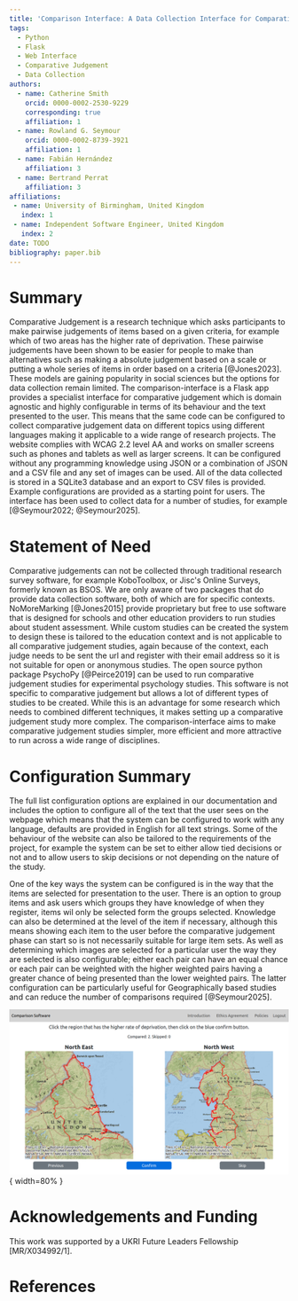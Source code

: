 ```yaml
---
title: 'Comparison Interface: A Data Collection Interface for Comparative Judgement Studies'
tags:
  - Python
  - Flask
  - Web Interface
  - Comparative Judgement
  - Data Collection
authors:
  - name: Catherine Smith
    orcid: 0000-0002-2530-9229
    corresponding: true 
    affiliation: 1
  - name: Rowland G. Seymour
    orcid: 0000-0002-8739-3921
    affiliation: 1
  - name: Fabián Hernández
    affiliation: 3
  - name: Bertrand Perrat
    affiliation: 3
affiliations:
 - name: University of Birmingham, United Kingdom
   index: 1
 - name: Independent Software Engineer, United Kingdom
   index: 2
date: TODO
bibliography: paper.bib
---
```


# Summary

Comparative Judgement is a research technique which asks participants to make pairwise judgements of items based on a given criteria, for example which of two areas has the higher rate of deprivation. These pairwise judgements have been shown to be easier for people to make than alternatives such as making a absolute judgement based on a scale or putting a whole series of items in order based on a criteria [@Jones2023]. These models are gaining popularity in social sciences but the options for data collection remain limited. The comparison-interface is a Flask app provides a specialist interface for comparative judgement which is domain agnostic and highly configurable in terms of its behaviour and the text presented to the user. This means that the same code can be configured to collect comparative judgement data on different topics using different languages making it applicable to a wide range of research projects. The website complies with WCAG 2.2 level AA and works on smaller screens such as phones and tablets as well as larger screens. It can be configured without any programming knowledge using JSON or a combination of JSON and a CSV file and any set of images can be used. All of the data collected is stored in a SQLite3 database and an export to CSV files is provided. Example configurations are provided as a starting point for users. The interface has been used to collect data for a number of studies, for example [@Seymour2022; @Seymour2025].

# Statement of Need

 Comparative judgements can not be collected through traditional research survey software, for example KoboToolbox, or Jisc's Online Surveys, formerly known as BSOS. We are only aware of two packages that do provide data collection software, both of which are for specific contexts. NoMoreMarking [@Jones2015] provide proprietary but free to use software that is designed for schools and other education providers to run studies about student assessment. While custom studies can be created the system to design these is tailored to the education context and is not applicable to all comparative judgement studies, again because of the context, each judge needs to be sent the url and register with their email address so it is not suitable for open or anonymous studies. The open source python package PsychoPy [@Peirce2019] can be used to run comparative judgement studies for experimental psychology studies. This software is not specific to comparative judgement but allows a lot of different types of studies to be created. While this is an advantage for some research which needs to combined different techniques, it makes setting up a comparative judgement study more complex. The comparison-interface aims to make comparative judgement studies simpler, more efficient and more attractive to run across a wide range of disciplines.

 # Configuration Summary

 The full list configuration options are explained in our documentation and includes the option to configure all of the text that the user sees on the webpage which means that the system can be configured to work with any language, defaults are provided in English for all text strings. Some of the behaviour of the website can also be tailored to the requirements of the project, for example the system can be set to either allow tied decisions or not and to allow users to skip decisions or not depending on the nature of the study.

 One of the key ways the system can be configured is in the way that the items are selected for presentation to the user. There is an option to group items and ask users which groups they have knowledge of when they register, items wil only be selected form the groups selected. Knowledge can also be determined at the level of the item if necessary, although this means showing each item to the user before the comparative judgement phase can start so is not necessarily suitable for large item sets. As well as determining which images are selected for a particular user the way they are selected is also configurable; either each pair can have an equal chance or each pair can be weighted with the higher weighted pairs having a greater chance of being presented than the lower weighted pairs. The latter configuration can be particularly useful for Geographically based studies and can reduce the number of comparisons required [@Seymour2025]. 

 ![Figure 1: A screenshot of the ranking page from the comparative judgement interface](figures/comparison_interface_screenshot.png){ width=80% }

# Acknowledgements and Funding

This work was supported by a UKRI Future Leaders Fellowship [MR/X034992/1].

# References

